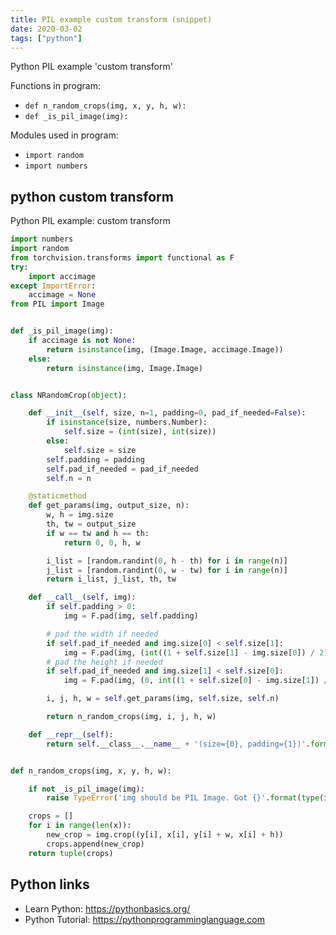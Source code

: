 ```yaml
---
title: PIL example custom transform (snippet)
date: 2020-03-02
tags: ["python"]
---
```

Python PIL example 'custom transform'

Functions in program: 
* `def n_random_crops(img, x, y, h, w):`
* `def _is_pil_image(img):`

Modules used in program: 
* `import random`
* `import numbers`

## python custom transform

Python PIL example: custom transform

```python
import numbers
import random
from torchvision.transforms import functional as F
try:
    import accimage
except ImportError:
    accimage = None
from PIL import Image


def _is_pil_image(img):
    if accimage is not None:
        return isinstance(img, (Image.Image, accimage.Image))
    else:
        return isinstance(img, Image.Image)


class NRandomCrop(object):

    def __init__(self, size, n=1, padding=0, pad_if_needed=False):
        if isinstance(size, numbers.Number):
            self.size = (int(size), int(size))
        else:
            self.size = size
        self.padding = padding
        self.pad_if_needed = pad_if_needed
        self.n = n

    @staticmethod
    def get_params(img, output_size, n):
        w, h = img.size
        th, tw = output_size
        if w == tw and h == th:
            return 0, 0, h, w

        i_list = [random.randint(0, h - th) for i in range(n)]
        j_list = [random.randint(0, w - tw) for i in range(n)]
        return i_list, j_list, th, tw

    def __call__(self, img):
        if self.padding > 0:
            img = F.pad(img, self.padding)

        # pad the width if needed
        if self.pad_if_needed and img.size[0] < self.size[1]:
            img = F.pad(img, (int((1 + self.size[1] - img.size[0]) / 2), 0))
        # pad the height if needed
        if self.pad_if_needed and img.size[1] < self.size[0]:
            img = F.pad(img, (0, int((1 + self.size[0] - img.size[1]) / 2)))

        i, j, h, w = self.get_params(img, self.size, self.n)

        return n_random_crops(img, i, j, h, w)

    def __repr__(self):
        return self.__class__.__name__ + '(size={0}, padding={1})'.format(self.size, self.padding)


def n_random_crops(img, x, y, h, w):

    if not _is_pil_image(img):
        raise TypeError('img should be PIL Image. Got {}'.format(type(img)))

    crops = []
    for i in range(len(x)):
        new_crop = img.crop((y[i], x[i], y[i] + w, x[i] + h))
        crops.append(new_crop)
    return tuple(crops)

```

## Python links

- Learn Python: https://pythonbasics.org/
- Python Tutorial: https://pythonprogramminglanguage.com
